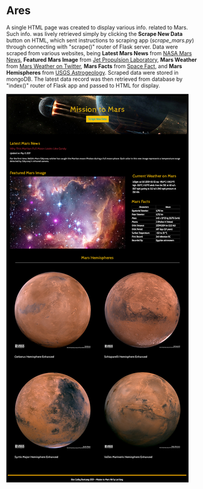 # Ares

<p>A single HTML page was created to display various info. related to Mars. Such info. was lively retrieved simply by clicking the <strong>Scrape New Data</strong> button on HTML, which sent instructions to scraping app (<i>scrape_mars.py</i>) through connecting with "scrape()" router of Flask server. Data were scraped from various websites, being <strong>Latest Mars News</strong> from <a href="https://mars.nasa.gov/news" alt="NASA Mars News">NASA Mars News</a>, <strong>Featured Mars Image</strong> from <a href="https://www.jpl.nasa.gov/spaceimages/?search=&category=Mars" alt="Jet Propulsion Laboratory">Jet Propulsion Laboratory</a>, <strong>Mars Weather</strong> from <a href="https://twitter.com/marswxreport?lang=en" alt="Mars Weather on Twitter">Mars Weather on Twitter</a>, <strong>Mars Facts</strong> from <a href="https://space-facts.com/mars/" alt="Space Fact">Space Fact</a>, and <strong>Mars Hemispheres</strong> from <a href="https://astrogeology.usgs.gov/search/results?q=hemisphere+enhanced&k1=target&v1=Mars" alt="USGS Astrogeology">USGS Astrogeology</a>. Scraped data were stored in mongoDB. The latest data record was then retrieved from database by "index()" router of Flask app and passed to HTML for display.</p>
<img src="./HTML Screenshot.png" alt="screenshot">

